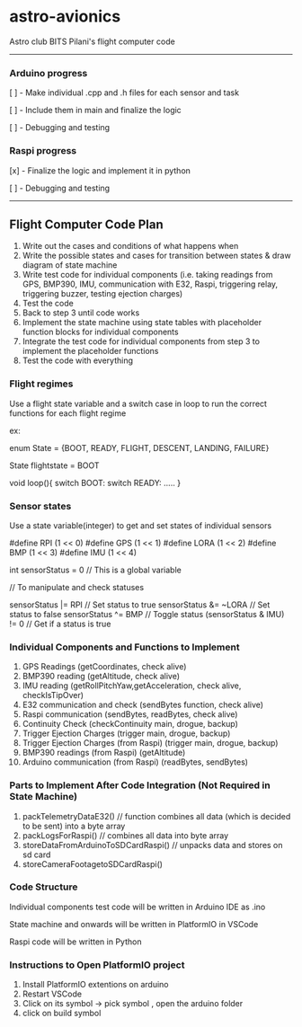 # astro-avionics

Astro club BITS Pilani's flight computer code

---

### Arduino progress

[ ] - Make individual .cpp and .h files for each sensor and task

[ ] - Include them in main and finalize the logic

[ ] - Debugging and testing

### Raspi progress

[x] - Finalize the logic and implement it in python

[ ] - Debugging and testing

---

## Flight Computer Code Plan

1. Write out the cases and conditions of what happens when
2. Write the possible states and cases for transition between states & draw diagram of state machine
3. Write test code for individual components (i.e. taking readings from GPS, BMP390, IMU, communication with E32, Raspi, triggering relay, triggering buzzer, testing ejection charges)
4. Test the code
5. Back to step 3 until code works
6. Implement the state machine using state tables with placeholder function blocks for individual components
7. Integrate the test code for individual components from step 3 to implement the placeholder functions
8. Test the code with everything

### Flight regimes

Use a flight state variable and a switch case in loop to run the correct functions for each flight regime

ex:

enum State = {BOOT, READY, FLIGHT, DESCENT, LANDING, FAILURE}

State flightstate = BOOT

void loop(){
    switch BOOT:
    switch READY:
    .....
}

### Sensor states

Use a state variable(integer) to get and set states of individual sensors

#define RPI     (1 << 0)
#define GPS     (1 << 1)
#define LORA    (1 << 2)
#define BMP     (1 << 3)
#define IMU     (1 << 4)

int sensorStatus = 0         // This is a global variable

// To manipulate and check statuses

sensorStatus |= RPI          // Set status to true 
sensorStatus &= ~LORA        // Set status to false
sensorStatus ^= BMP          // Toggle status
(sensorStatus & IMU) != 0    // Get if a status is true

### Individual Components and Functions to Implement

1. GPS Readings (getCoordinates, check alive)
2. BMP390 reading (getAltitude, check alive)
3. IMU reading (getRollPitchYaw,getAcceleration, check alive, checkIsTipOver)
4. E32 communication and check (sendBytes function, check alive)
5. Raspi communication (sendBytes, readBytes, check alive)
6. Continuity Check (checkContinuity main, drogue, backup)
7. Trigger Ejection Charges (trigger main, drogue, backup)
8. Trigger Ejection Charges (from Raspi) (trigger main, drogue, backup)
9. BMP390 readings (from Raspi) (getAltitude)
10. Arduino communication (from Raspi) (readBytes, sendBytes)

### Parts to Implement After Code Integration (Not Required in State Machine)

1. packTelemetryDataE32() // function combines all data (which is decided to be sent) into a byte array
2. packLogsForRaspi() // combines all data into byte array
3. storeDataFromArduinoToSDCardRaspi() // unpacks data and stores on sd card
4. storeCameraFootagetoSDCardRaspi()

### Code Structure

Individual components test code will be written in Arduino IDE as .ino

State machine and onwards will be written in PlatformIO in VSCode

Raspi code will be written in Python

### Instructions to Open PlatformIO project

1. Install PlatformIO extentions on arduino
2. Restart VSCode
3. Click on its symbol -> pick symbol , open the arduino folder
4. click on build symbol
